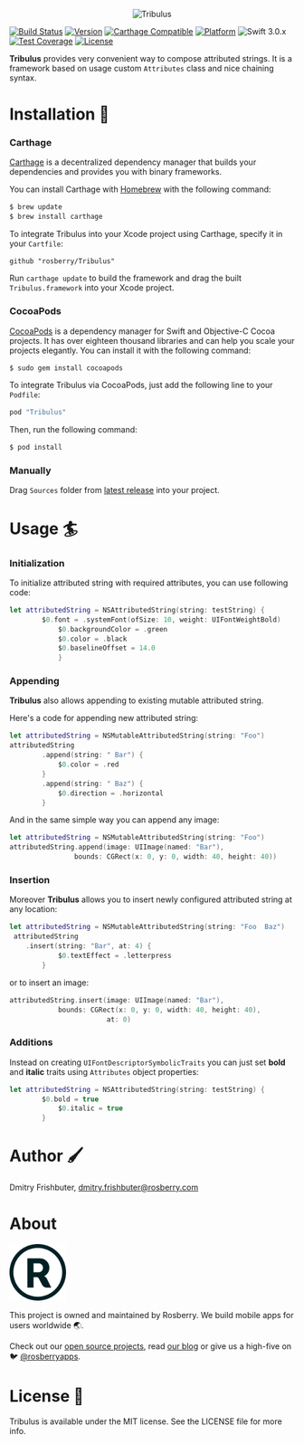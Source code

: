 <p align="center">
  <img src="img/tribulus_logo.png" alt="Tribulus"/>
</p>

[![Build Status](https://travis-ci.org/Otbivnoe/Framezilla.svg?branch=master)](https://travis-ci.org/rosberry/Tribulus)
[![Version](https://img.shields.io/cocoapods/v/Tribulus.svg?style=flat)](http://cocoadocs.org/docsets/Tribulus)
[![Carthage Compatible](https://img.shields.io/badge/Carthage-compatible-4BC51D.svg?style=flat)](https://github.com/Carthage/Carthage)
[![Platform](https://img.shields.io/cocoapods/p/Tribulus.svg?style=flat)](http://cocoadocs.org/docsets/Tribulus)
![Swift 3.0.x](https://img.shields.io/badge/Swift-3.0.x-orange.svg)
[![Test Coverage](https://img.shields.io/badge/coverage-100%25-yellow.svg)](https://github.com/rosberry/Tribulus)
[![License](https://img.shields.io/cocoapods/l/Tribulus.svg?style=flat)](http://cocoadocs.org/docsets/Tribulus)

**Tribulus** provides very convenient way to compose attributed strings.
It is a framework based on usage custom `Attributes` class and nice chaining syntax.

# Installation 🏁

### Carthage

[Carthage](https://github.com/Carthage/Carthage) is a decentralized dependency manager that builds your dependencies and provides you with binary frameworks.

You can install Carthage with [Homebrew](http://brew.sh/) with the following command:

```bash
$ brew update
$ brew install carthage
```
To integrate Tribulus into your Xcode project using Carthage, specify it in your `Cartfile`:

```ogdl
github "rosberry/Tribulus"
```

Run `carthage update` to build the framework and drag the built `Tribulus.framework` into your Xcode project.

### CocoaPods

[CocoaPods](http://cocoapods.org) is a dependency manager for Swift and Objective-C Cocoa projects. It has over eighteen thousand libraries and can help you scale your projects elegantly. You can install it with the following command:

```bash
$ sudo gem install cocoapods
```

To integrate Tribulus via CocoaPods, just add the following line to your `Podfile`:

```ruby
pod "Tribulus"
```

Then, run the following command:

```bash
$ pod install
```

### Manually

Drag `Sources` folder from [latest release](https://github.com/rosberry/Tribulus/releases) into your project.

# Usage 🏄‍

### Initialization

To initialize attributed string with required attributes, you can use following code:

```swift
let attributedString = NSAttributedString(string: testString) {
		$0.font = .systemFont(ofSize: 10, weight: UIFontWeightBold)
        	$0.backgroundColor = .green
        	$0.color = .black
        	$0.baselineOffset = 14.0
    	    }
```

### Appending

**Tribulus** also allows appending to existing mutable attributed string.

Here's a code for appending new attributed string:

```swift
let attributedString = NSMutableAttributedString(string: "Foo")
attributedString
    	.append(string: " Bar") {
            $0.color = .red
        }
        .append(string: " Baz") {
            $0.direction = .horizontal
        }
```

And in the same simple way you can append any image:

```swift
let attributedString = NSMutableAttributedString(string: "Foo")
attributedString.append(image: UIImage(named: "Bar"), 
    			bounds: CGRect(x: 0, y: 0, width: 40, height: 40))
```
### Insertion

Moreover **Tribulus** allows you to insert newly configured attributed string at any location:

```swift
let attributedString = NSMutableAttributedString(string: "Foo  Baz")
 attributedString
	.insert(string: "Bar", at: 4) {
            $0.textEffect = .letterpress
        }
```

or to insert an image:

```swift
attributedString.insert(image: UIImage(named: "Bar"), 
			bounds: CGRect(x: 0, y: 0, width: 40, height: 40), 
                        at: 0)
```

### Additions

Instead on creating `UIFontDescriptorSymbolicTraits` you can just set **bold** and **italic** traits using `Attributes` object properties:

```swift
let attributedString = NSAttributedString(string: testString) {
		$0.bold = true
    		$0.italic = true
	    }
```

# Author 🖌

Dmitry Frishbuter, dmitry.frishbuter@rosberry.com

# About

<img src="https://github.com/rosberry/Foundation/blob/master/Assets/logo.png?raw=true" width="100" />

This project is owned and maintained by Rosberry. We build mobile apps for users worldwide 🌏.

Check out our [open source projects](https://github.com/rosberry), read [our blog](https://medium.com/@Rosberry) or give us a high-five on 🐦 [@rosberryapps](http://twitter.com/RosberryApps).

# License 📃

Tribulus is available under the MIT license. See the LICENSE file for more info.
